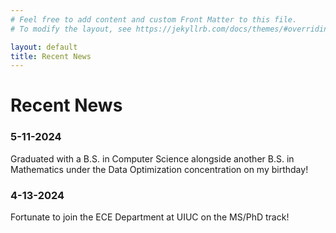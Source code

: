 ```yaml
---
# Feel free to add content and custom Front Matter to this file.
# To modify the layout, see https://jekyllrb.com/docs/themes/#overriding-theme-defaults

layout: default
title: Recent News
---
```


# Recent News

### 5-11-2024
Graduated with a B.S. in Computer Science alongside another B.S. in Mathematics under the Data Optimization concentration on my birthday!

### 4-13-2024
Fortunate to join the ECE Department at UIUC on the MS/PhD track!
